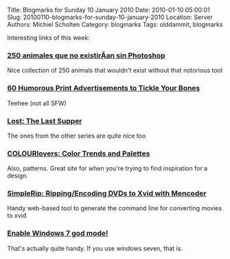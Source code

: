 Title: Blogmarks for Sunday 10 January 2010
Date: 2010-01-10 05:00:01
Slug: 20100110-blogmarks-for-sunday-10-january-2010
Location: Server
Authors: Michiel Scholten
Category: blogmarks
Tags: olddammit, blogmarks

<p>Interesting links of this week:</p>
<h3><a href="http://cibermitanios.com.ar/2008/01/250-animales-que-no-existirian-sin.html">250 animales que no existirÃ­an sin Photoshop</a></h3>
<p>Nice collection of 250 animals that wouldn't exist without that notorious tool</p>
<h3><a href="http://www.onextrapixel.com/2009/12/08/60-humorous-print-advertisements-to-tickle-your-bones/">60 Humorous Print Advertisements to Tickle Your Bones</a></h3>
<p>Teehee (not all SFW)</p>
<h3><a href="http://www.slashfilm.com/2010/01/05/lost-the-last-supper/">Lost: The Last Supper</a></h3>
<p>The ones from the other series are quite nice too</p>
<h3><a href="http://www.colourlovers.com/">COLOURlovers: Color Trends and Palettes</a></h3>
<p>Also, patterns. Great site for when you're trying to find inspiration for a design.</p>
<h3><a href="http://quadpoint.org/projects/simplerip">SimpleRip: Ripping/Encoding DVDs to Xvid with Mencoder</a></h3>
<p>Handy web-based tool to generate the command line for converting movies to xvid</p>
<h3><a href="http://digipulse.nl/2010/01/03/enable-windows-7-god-mode/">Enable Windows 7 god mode!</a></h3>
<p>That's actually quite handy. If you use windows seven, that is.</p>
